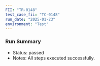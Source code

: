 ```yaml
---
FII: "TR-0148"
test_case_fii: "TC-0148"
run_date: "2025-01-23"
environment: "Test"
---
```


### Run Summary
- Status: passed
- Notes: All steps executed successfully.